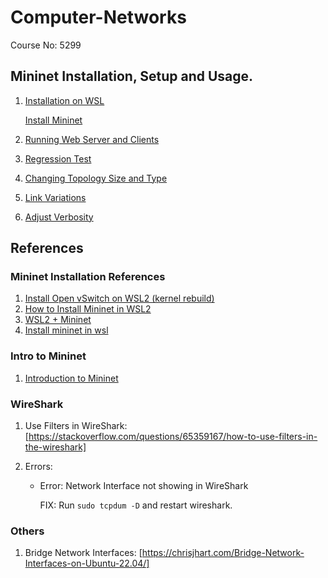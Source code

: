 # Computer-Networks

Course No: 5299

## Mininet Installation, Setup and Usage.

1. [Installation on WSL](./MininetPractice/01_Mininet_on_WSL.md)

   [Install Mininet](./MininetPractice/01_Intro.md)

2. [Running Web Server and Clients](./MininetPractice/02_RunningWebServerAndClient.md)

3. [Regression Test](./MininetPractice/03_RegressionTest.md)

4. [Changing Topology Size and Type](./MininetPractice/04_ChangingTopology-Size-and-Type.md)

5. [Link Variations](./MininetPractice/05_LinkVariations.md)

6. [Adjust Verbosity](./MininetPractice/06_AdjustVerbosity.md)



## References

### Mininet Installation References

1. [Install Open vSwitch on WSL2 (kernel rebuild)](https://zenn.dev/takai404/articles/9c96d5d1bcc9d)
2. [How to Install Mininet in WSL2](https://hackmd.io/@jxzhe/rkjEdtN13)
3. [WSL2 + Mininet](https://zhuanlan.zhihu.com/p/138933513)
4. [Install mininet in wsl](https://github.com/oscarhua/wsl2-mininet)


### Intro to Mininet

1. [Introduction	to	Mininet](https://webcms3.cse.unsw.edu.au/static/uploads/course/COMP3331/16s1/894894253a9d7bb9b3575af5092c2d80c9382bbbf860e4a9364cfae2bcf04cd6/Lab3a.pdf)

### WireShark

1. Use Filters in WireShark: [https://stackoverflow.com/questions/65359167/how-to-use-filters-in-the-wireshark]

2. Errors:

   - Error: Network Interface not showing in WireShark
     
      FIX: Run `sudo tcpdum -D` and restart wireshark.


### Others

1. Bridge Network Interfaces: [https://chrisjhart.com/Bridge-Network-Interfaces-on-Ubuntu-22.04/]
